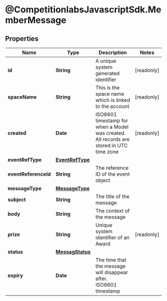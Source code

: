 # @CompetitionlabsJavascriptSdk.MemberMessage

## Properties

Name | Type | Description | Notes
------------ | ------------- | ------------- | -------------
**id** | **String** | A unique system generated identifier | [readonly] 
**spaceName** | **String** | This is the space name which is linked to the account | [readonly] 
**created** | **Date** | ISO8601 timestamp for when a Model was created. All records are stored in UTC time zone | [readonly] 
**eventRefType** | [**EventRefType**](EventRefType.md) |  | 
**eventReferenceId** | **String** | The reference ID of the event object | 
**messageType** | [**MessageType**](MessageType.md) |  | 
**subject** | **String** | The title of the message | 
**body** | **String** | The context of the message | 
**prize** | **String** | Unique system identifier of an Award | [readonly] 
**status** | [**MessagStatus**](MessagStatus.md) |  | 
**expiry** | **Date** | The time that the message will disappear after. ISO8601 timestamp | 


